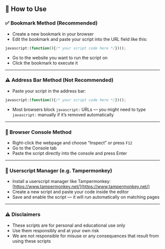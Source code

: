 ## 📖 How to Use

### ✅ Bookmark Method (Recommended)

* Create a new bookmark in your browser
* Edit the bookmark and paste your script into the URL field like this:

```js
javascript:(function(){/* your script code here */})();
```

* Go to the website you want to run the script on
* Click the bookmark to execute it

---

### ⚠️ Address Bar Method (Not Recommended)

* Paste your script in the address bar:

```js
javascript:(function(){/* your script code here */})();
```

* Most browsers block `javascript:` URLs — you might need to type `javascript:` manually if it’s removed automatically

---

### 🧪 Browser Console Method

* Right-click the webpage and choose “Inspect” or press `F12`
* Go to the Console tab
* Paste the script directly into the console and press Enter

---

### 🧷 Userscript Manager (e.g. Tampermonkey)

* Install a userscript manager like Tampermonkey: [https://www.tampermonkey.net/](https://www.tampermonkey.net/)
* Create a new script and paste your code inside the editor
* Save and enable the script — it will run automatically on matching pages

---

### ⚠️ Disclaimers

* These scripts are for personal and educational use only
* Use them responsibly and at your own risk
* We are not responsible for misuse or any consequences that result from using these scripts
